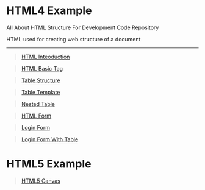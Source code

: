 # HTML4 Example
All About HTML Structure For Development Code  Repository

HTML used for creating web structure of a document
<hr>

> <a href="https://codewithpunit.github.io/html/html-basic-tag.html">HTML Inteoduction</a>
 
> <a href="https://codewithpunit.github.io/html/html-basic-tag.html">HTML Basic Tag</a>

> <a href="https://codewithpunit.github.io/html/table-structure.html">Table Structure</a>

> <a href="https://codewithpunit.github.io/html/table-template.html">Table Template</a>

> <a href="https://codewithpunit.github.io/html/nested-table.html">Nested Table</a>

> <a href="https://codewithpunit.github.io/html/form.html">HTML Form </a>

> <a href="https://codewithpunit.github.io/html/login.html">Login Form</a>

> <a href="https://codewithpunit.github.io/html/login1.html">Login Form With Table</a>

# HTML5 Example

> <a href="https://codewithpunit.github.io/canvas/">HTML5 Canvas</a>







